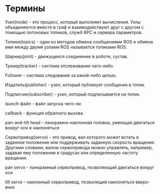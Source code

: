 # Термины

Узел\(node\) - это процесс, который выполняет вычисления. Узлы объединяются вместе в граф и взаимодействуют друг с другом с помощью потоковых топиков, служб RPC и сервера параметров.

Топики\(topics\) - один из методов обмена сообщениями ROS и обмена ими между двумя узлами ROS называется топиками ROS.

Шарнир\(joint\) - движущееся соединение в роботе, сустав.

Трекер\(tracker\) - система отслеживания чего-либо.

Follower - система следования за какой-либо целью.

Издатель\(publisher\) - узел, который публикует сообщения в топик.

Подписчик\(subscriber\) - узел, который подписывается на топик.

launch-файл - файл запуска чего-ли.

callback - функция обратного вызова.

pan-and-tilt head - панорамно-наклонная головка, умеющая двигаться вокруг оси и наклоняться

Сервопривод\(servo\) -  это привод, вал которого может встать в заданное положение или поддерживать заданную скорость вращения. Другими словами, валом сервопривода можно управлять, например, задавая ему положение в градусах или определенную частоту вращения.

pan servo - панорамный сервопривод, позволяющий двигаться вокруг оси

tilt servo - наклонный сервопривод, позволящий наклоняться вверх-вниз

